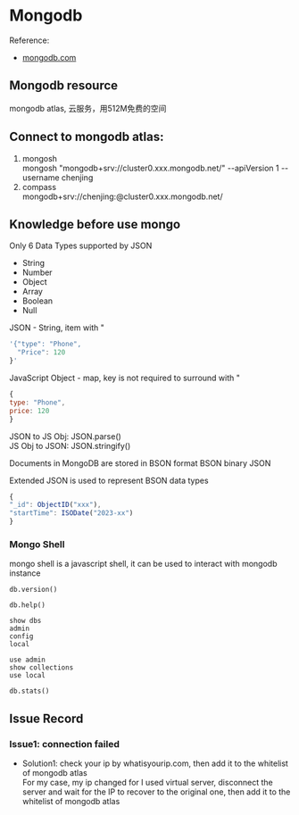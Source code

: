 # Mongodb

Reference:
- [mongodb.com](https://www.mongodb.com/docs/atlas/getting-started/)

## Mongodb resource
mongodb atlas, 云服务，用512M免费的空间

## Connect to mongodb atlas:
1. mongosh  
mongosh "mongodb+srv://cluster0.xxx.mongodb.net/" --apiVersion 1 --username chenjing  
2. compass  
mongodb+srv://chenjing:<pwd>@cluster0.xxx.mongodb.net/


## Knowledge before use mongo
Only 6 Data Types supported by JSON

- String
- Number
- Object
- Array
- Boolean
- Null

JSON - String, item with "

```javascript
'{"type": "Phone",
  "Price": 120
}'
```


JavaScript Object - map, key is not required to surround with "
```javascript
{
type: "Phone",
price: 120
}
```

JSON to JS Obj: JSON.parse()  
JS Obj to JSON: JSON.stringify()

Documents in MongoDB are stored in BSON format 
BSON binary JSON

Extended JSON is used to represent BSON data types
```javascript
{
"_id": ObjectID("xxx"),
"startTime": ISODate("2023-xx")
}

```

### Mongo Shell 
mongo shell is a javascript shell, it can be used to interact with mongodb instance

```shell
db.version()

db.help()

show dbs
admin
config
local

use admin
show collections
use local

db.stats()

```


## Issue Record
### Issue1: connection failed
- Solution1: check your ip by whatisyourip.com, then add it to the whitelist of mongodb atlas  
For my case, my ip changed for I used virtual server, disconnect the server and wait for the IP to recover to the original one, then add it to the whitelist of mongodb atlas



